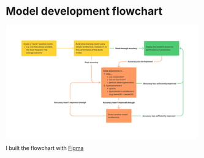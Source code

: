 # Model development flowchart

![flowchart](flowchart.png)

I built the flowchart with [Figma](https://www.figma.com/file/3Mni7rttkwkQ6iLxefk1xu/Model-Development-Flowchart?node-id=0%3A1)
